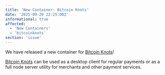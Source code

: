 ```yaml
---
title: 'New Container: Bitcoin Knots'
date: '2025-09-20 22:25:00Z'
informational: true
affected:
  - 'New Containers'
  - 'bitcoinknots'
section: 'issue'
---
```

We have released a new container for [Bitcoin Knots](https://github.com/linuxserver/docker-bitcoin-knots)!

[Bitcoin Knots](https://bitcoinknots.org/) can be used as a desktop client for regular payments or as a full node server utility for merchants and other payment services.
